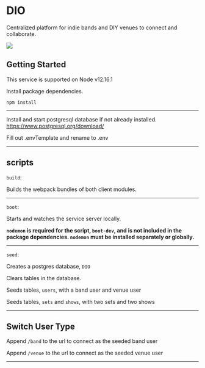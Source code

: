 # DIO
Centralized platform for indie bands and DIY venues to connect and collaborate.

![](https://i.imgur.com/oFGpC0n.png)

## Getting Started

This service is supported on Node v12.16.1

Install package dependencies.

`npm install`

------

Install and start postgresql database if not already installed.
https://www.postgresql.org/download/

Fill out .envTemplate and rename to .env

---
## scripts

`build`:

Builds the webpack bundles of both client modules.

---

`boot`:

Starts and watches the service server locally.

__`nodemon` is required for the script, `boot-dev`, and is not included in the package dependencies. `nodemon` must be installed separately or globally.__ 

---

`seed`:

Creates a postgres database, `DIO`

Clears tables in the database.

Seeds tables, `users`,
with a band user and venue user

Seeds tables, `sets` and `shows`,
with two sets and two shows

---

## Switch User Type
Append `/band` to the url to connect as the seeded band user

Append `/venue` to the url to connect as the seeded venue user

---